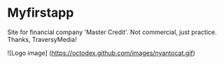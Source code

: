 # Myfirstapp
Site for financial company 'Master Credit'. Not commercial, just practice.
Thanks, TraversyMedia!

![Logo image]
(https://octodex.github.com/images/nyantocat.gif)